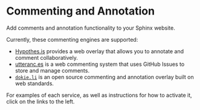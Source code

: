 # Commenting and Annotation

Add comments and annotation functionality to your Sphinx website.

Currently, these commenting engines are supported:

- [Hypothes.is](https://hypothes.is/) provides a web overlay that allows you to annotate and comment collaboratively.
- [utteranc.es](https://utteranc.es/) is a web commenting system that uses GitHub Issues to store and manage comments.
- [`dokie.li`](https://dokie.li/) is an open source commenting and annotation overlay built on web standards.

For examples of each service, as well as instructions for how to activate it,
click on the links to the left.
